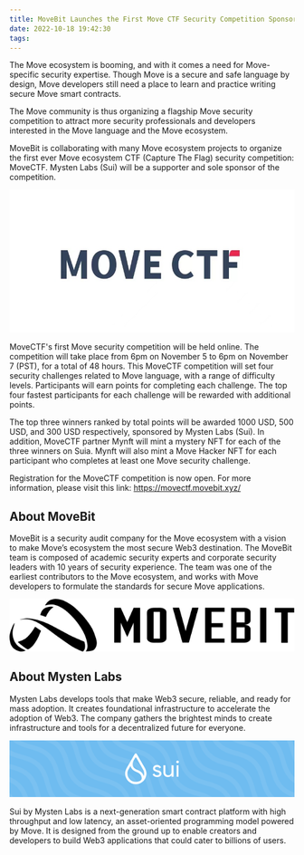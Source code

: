 ```yaml
---
title: MoveBit Launches the First Move CTF Security Competition Sponsored by Mysten Labs
date: 2022-10-18 19:42:30
tags:
---
```


The Move ecosystem is booming, and with it comes a need for Move-specific security expertise. Though Move is a secure and safe language by design, Move developers still need a place to learn and practice writing secure Move smart contracts.
 
The Move community is thus organizing a flagship Move security competition to attract more security professionals and developers interested in the Move language and the Move ecosystem. 
 
MoveBit is collaborating with many Move ecosystem projects to organize the first ever Move ecosystem CTF (Capture The Flag) security competition: MoveCTF. Mysten Labs (Sui) will be a supporter and sole sponsor of the competition.

![MoveCTF](../img/movectf.jpeg)
 
MoveCTF's first Move security competition will be held online. The competition will take place from 6pm on November 5 to 6pm on November 7 (PST), for a total of 48 hours. This MoveCTF competition will set four security challenges related to Move language, with a range of difficulty levels. Participants will earn points for completing each challenge. The top four fastest participants for each challenge will be rewarded with additional points.
 
The top three winners ranked by total points will be awarded 1000 USD, 500 USD, and 300 USD respectively, sponsored by Mysten Labs (Sui). In addition, MoveCTF partner Mynft will mint a mystery NFT for each of the three winners on Suia. Mynft will also mint a Move Hacker NFT for each participant who completes at least one Move security challenge.
 
Registration for the MoveCTF competition is now open. For more information, please visit this link:  https://movectf.movebit.xyz/
 
## About MoveBit
MoveBit is a security audit company for the Move ecosystem with a vision to make Move’s ecosystem the most secure Web3 destination. The MoveBit team is composed of academic security experts and corporate security leaders with 10 years of security experience. The team was one of the earliest contributors to the Move ecosystem, and works with Move developers to formulate the standards for secure Move applications.

![MoveBit](../img/movebit_logo.png)


## About Mysten Labs
 
Mysten Labs develops tools that make Web3 secure, reliable, and ready for mass adoption. It creates foundational infrastructure to accelerate the adoption of Web3. The company gathers the brightest minds to create infrastructure and tools for a decentralized future for everyone.

![MoveBit](../img/sui_logo.png)


Sui by Mysten Labs is a next-generation smart contract platform with high throughput and low latency, an asset-oriented programming model powered by Move. It is designed from the ground up to enable creators and developers to build Web3 applications that could cater to billions of users.

